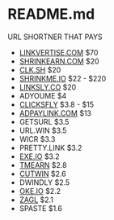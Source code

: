 # README.md
URL SHORTNER THAT PAYS

- [LINKVERTISE.COM](https://publisher.linkvertise.com/ac/1017482) $70
- [SHRINKEARN.COM](https://shrinkearn.com/ref/ishandutta2007) $20
- [CLK.SH](https://clk.sh/ref/ishandutta2007) $20
- [SHRINKME.IO](https://shrinkme.io/ref/ishandutta2007) $22 - $220
- [LINKSLY.CO](https://linksly.co/ref/ishandutta2007) $20
- ADYOUME $4
- [CLICKSFLY](https://clicksfly.com/ref/ishandutta2007) $3.8 - $15
- [ADPAYLINK.COM](https://adpaylink.com/ref/ishandutta2007) $13
- GETSURL $3.5
- URL.WIN $3.5
- WICR $3.3
- PRETTY.LINK $3.2
- [EXE.IO](https://exe.io/ref/ishandutta2007) $3.2
- [TMEARN](https://tmearn.net/ref/ishandutta2007) $2.8
- [CUTWIN](https://cutwin.com/ref/10155932283918649) $2.6
- DWINDLY $2.5
- [OKE.IO](https://oke.io/ref/ishandutta2007) $2.2
- [ZAGL](https://zee.gl/ref/10155920842323649) $2.1
- SPASTE $1.6
